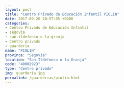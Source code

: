 ```yaml
---
layout: post
title: "Centro Privado de Educación Infantil PIOLIN"
date: 2017-09-20 20:57:05 +0200
categories:
- Centro Privado de Educación Infantil
- segovia
- san-ildefonso-o-la-granja
- Centro privado
- guarderia
name: "PIOLIN"
province: "Segovia"
location: "San Ildefonso o la Granja"
code: "40002923"
type: "Centro privado"
img: guarderia.jpg
permalink: /guarderias/piolin.html
---
```

